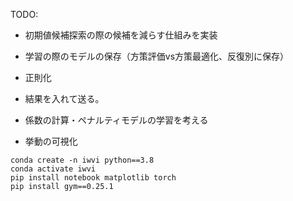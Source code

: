 TODO:

* 初期値候補探索の際の候補を減らす仕組みを実装
* 学習の際のモデルの保存（方策評価vs方策最適化、反復別に保存）
* 正則化
* 結果を入れて送る。
* 係数の計算・ペナルティモデルの学習を考える


* 挙動の可視化



```
conda create -n iwvi python==3.8
conda activate iwvi
pip install notebook matplotlib torch 
pip install gym==0.25.1
```